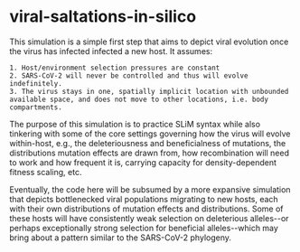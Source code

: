 # viral-saltations-in-silico

This simulation is a simple first step that aims to depict viral evolution once the virus has infected infected a new host. It assumes:

	1. Host/environment selection pressures are constant
	2. SARS-CoV-2 will never be controlled and thus will evolve indefinitely.
	3. The virus stays in one, spatially implicit location with unbounded available space, and does not move to other locations, i.e. body compartments.

The purpose of this simulation is to practice SLiM syntax while also tinkering with some of the core settings governing how the virus will evolve within-host, e.g., the deleteriousness and beneficialness of mutations, the distributions mutation effects are drawn from, how recombination will need to work and how frequent it is, carrying capacity for density-dependent fitness scaling, etc.

Eventually, the code here will be subsumed by a more expansive simulation that depicts bottlenecked viral populations migrating to new hosts, each with their own distributions of mutation effects and distributions. Some of these hosts will have consistently weak selection on deleterious alleles--or perhaps exceptionally strong selection for beneficial alleles--which may bring about a pattern similar to the SARS-CoV-2 phylogeny.
